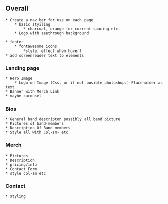 ## Overall
    * Create a nav bar for use on each page
        * basic styiling
            * charcoal, orange for current spacing etc.
        * Logo with seethrough background

    * footer
        * fontawesome icons
            *style, effect when hover?
    * add screenreader text to elements
### Landing page
    * Hero Image    
        * Logo on Image (Css, or if not posible photoshop.) Placeholder as text
    * Banner with Merch Link
    * maybe carousel

### Bios 
    * General band descripton possibly all band picture
    * Pictures of band-members
    * Description Of Band members
    * Style all with Col-sm- etc 

### Merch
    * Pictures 
    * Description
    * pricing/info
    * Contact Form
    * style col-sm etc

### Contact
    * styling
